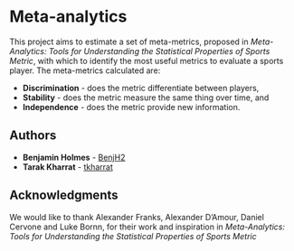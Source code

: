 # Meta-analytics

This project aims to estimate a set of meta-metrics, proposed in *Meta-Analytics: Tools for Understanding the Statistical Properties of Sports Metric*, with which to identify the most useful metrics to evaluate a sports player. The meta-metrics calculated are: 
* **Discrimination** - does the metric differentiate between players, 
* **Stability** - does the metric measure the same thing over time, and 
* **Independence** - does the metric provide new information.

## Authors

* **Benjamin Holmes** - [BenjH2](https://github.com/BenjH2)
* **Tarak Kharrat** - [tkharrat](https://github.com/tkharrat)

## Acknowledgments

We would like to thank Alexander Franks, Alexander D’Amour, Daniel Cervone and Luke Bornn, for their work and inspiration in *Meta-Analytics: Tools for Understanding the Statistical Properties of Sports Metric*
